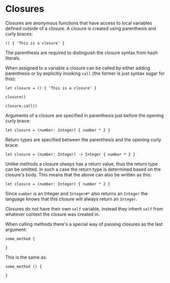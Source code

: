# Closures

Closures are anonymous functions that have access to local variables defined
outside of a closure. A closure is created using parenthesis and curly braces:

    () { 'This is a closure' }

The parenthesis are required to distinguish the closure syntax from hash
literals.

When assigned to a variable a closure can be called by either adding
parenthesis or by explicitly invoking `call` (the former is just syntax sugar
for this):

    let closure = () { 'This is a closure' }

    closure()

    closure.call()

Arguments of a closure are specified in parenthesis just before the opening
curly brace:

    let closure = (number: Integer) { number * 2 }

Return types are specified between the parenthesis and the opening curly brace:

    let closure = (number: Integer) -> Integer { number * 2 }

Unlike methods a closure _always_ has a return value, thus the return type can
be omitted. In such a case the return type is determined based on the closure's
body. This means that the above can also be written as this:

    let closure = (number: Integer) { number * 2 }

Since `number` is an Integer and `Integer#*` also returns an `Integer` the
language knows that this closure will always return an `Integer`.

Closures do not have their own `self` variable, instead they inherit `self` from
whatever context the closure was created in.

When calling methods there's a special way of passing closures as the last
argument:

    some_method {

    }

This is the same as:

    some_method () {

    }
